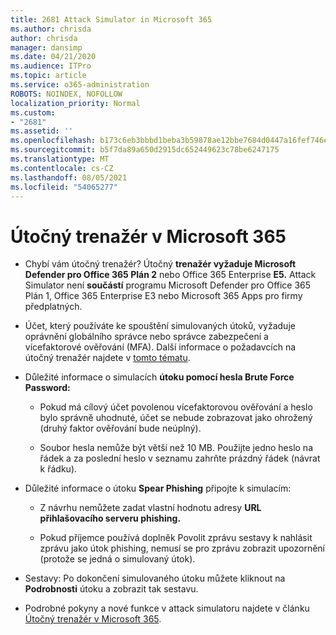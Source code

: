 ```yaml
---
title: 2681 Attack Simulator in Microsoft 365
ms.author: chrisda
author: chrisda
manager: dansimp
ms.date: 04/21/2020
ms.audience: ITPro
ms.topic: article
ms.service: o365-administration
ROBOTS: NOINDEX, NOFOLLOW
localization_priority: Normal
ms.custom:
- "2681"
ms.assetid: ''
ms.openlocfilehash: b173c6eb3bbbd1beba3b59878ae12bbe7684d0447a16fef746e5b97b82349e53
ms.sourcegitcommit: b5f7da89a650d2915dc652449623c78be6247175
ms.translationtype: MT
ms.contentlocale: cs-CZ
ms.lasthandoff: 08/05/2021
ms.locfileid: "54065277"
---
```

# <a name="attack-simulator-in-microsoft-365"></a>Útočný trenažér v Microsoft 365

- Chybí vám útočný trenažér? Útočný **trenažér vyžaduje Microsoft Defender pro Office 365 Plán 2** nebo Office 365 Enterprise **E5.** Attack Simulator není **součástí** programu Microsoft Defender pro Office 365 Plán 1, Office 365 Enterprise E3 nebo Microsoft 365 Apps pro firmy předplatných.

- Účet, který používáte ke spouštění simulovaných útoků, vyžaduje oprávnění globálního správce nebo správce zabezpečení a vícefaktorové ověřování (MFA). Další informace o požadavcích na útočný trenažér najdete v [tomto tématu](/microsoft-365/security/office-365-security/attack-simulator).

- Důležité informace o simulacích **útoku pomocí hesla Brute Force Password:**

  - Pokud má cílový účet povolenou vícefaktorovou ověřování a heslo bylo správně uhodnuté, účet se nebude zobrazovat jako ohrožený (druhý faktor ověřování bude neúplný).

  - Soubor hesla nemůže být větší než 10 MB. Použijte jedno heslo na řádek a za poslední heslo v seznamu zahrňte prázdný řádek (návrat k řádku).

- Důležité informace o útoku **Spear Phishing** připojte k simulacím:

  - Z návrhu nemůžete zadat vlastní hodnotu adresy **URL přihlašovacího serveru phishing.**

  - Pokud příjemce používá [](/microsoft-365/security/office-365-security/enable-the-report-message-add-in) doplněk Povolit zprávu sestavy k nahlásit zprávu jako útok phishing, nemusí se pro zprávu zobrazit upozornění (protože se jedná o simulovaný útok).

- Sestavy: Po dokončení simulovaného útoku můžete kliknout na **Podrobnosti** útoku a zobrazit tak sestavu.

- Podrobné pokyny a nové funkce v attack simulatoru najdete v článku [Útočný trenažér v Microsoft 365](/microsoft-365/security/office-365-security/attack-simulator).
